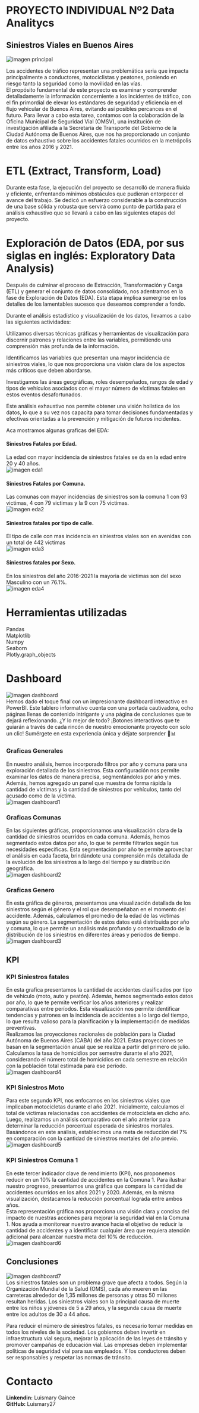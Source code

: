 # PROYECTO INDIVIDUAL Nº2 Data Analitycs    
## Siniestros Viales en Buenos Aires  
![imagen principal](https://www.inforegion.com.ar/wp-content/uploads/2022/01/accidente-ezeiza.jpg)

Los accidentes de tráfico representan una problemática seria que impacta principalmente a conductores, motociclistas y peatones, poniendo en riesgo tanto la seguridad como la movilidad en las vías.   
El propósito fundamental de este proyecto es examinar y comprender detalladamente la información concerniente a los incidentes de tráfico, con el fin primordial de elevar los estándares de seguridad y eficiencia en el flujo vehicular de Buenos Aires, evitando así posibles percances en el futuro. Para llevar a cabo esta tarea, contamos con la colaboración de la Oficina Municipal de Seguridad Vial (OMSV), una institución de investigación afiliada a la Secretaría de Transporte del Gobierno de la Ciudad Autónoma de Buenos Aires, que nos ha proporcionado un conjunto de datos exhaustivo sobre los accidentes fatales ocurridos en la metrópolis entre los años 2016 y 2021.  

# ETL (Extract, Transform, Load)  
Durante esta fase, la ejecución del proyecto se desarrolló de manera fluida y eficiente, enfrentando mínimos obstáculos que pudieran entorpecer el avance del trabajo. Se dedicó un esfuerzo considerable a la construcción de una base sólida y robusta que servirá como punto de partida para el análisis exhaustivo que se llevará a cabo en las siguientes etapas del proyecto.  
  
# Exploración de Datos (EDA, por sus siglas en inglés: Exploratory Data Analysis)
Después de culminar el proceso de Extracción, Transformación y Carga (ETL) y generar el conjunto de datos consolidado, nos adentramos en la fase de Exploración de Datos (EDA). Esta etapa implica sumergirse en los detalles de los lamentables sucesos que deseamos comprender a fondo.  

Durante el análisis estadístico y visualización de los datos, llevamos a cabo las siguientes actividades:  

Utilizamos diversas técnicas gráficas y herramientas de visualización para discernir patrones y relaciones entre las variables, permitiendo una comprensión más profunda de la información.  

Identificamos las variables que presentan una mayor incidencia de siniestros viales, lo que nos proporciona una visión clara de los aspectos más críticos que deben abordarse.  

Investigamos las áreas geográficas, roles desempeñados, rangos de edad y tipos de vehículos asociados con el mayor número de víctimas fatales en estos eventos desafortunados.  

Este análisis exhaustivo nos permite obtener una visión holística de los datos, lo que a su vez nos capacita para tomar decisiones fundamentadas y efectivas orientadas a la prevención y mitigación de futuros incidentes.  

Aca mostramos algunas graficas del EDA: 
  
#### Siniestros Fatales por Edad.  
La edad con mayor incidencia de siniestros fatales se da en la edad entre 20 y 40 años.  
![imagen eda1](/Imagenes/edad_siniestro.png)  
  
#### Siniestros Fatales por Comuna.  
Las comunas con mayor incidencias de siniestros son la comuna 1 con 93 victimas, 4 con 79 victimas y la 9 con 75 victimas.    
![imagen eda2](/Imagenes/comuna.png)    
  
#### Siniestros fatales por tipo de calle.   
El tipo de calle con mas incidencia en siniestros viales son en avenidas con un total de 442 victimas  
![imagen eda3](/Imagenes/tipocalle.png)   
  
#### Siniestros fatales por Sexo.  
En los  siniestros del año 2016-2021 la mayoria de victimas son del sexo Masculino con un 76.1%.  
![imagen eda4](/Imagenes/sexo.png)   

# Herramientas utilizadas
Pandas  
Matplotlib    
Numpy  
Seaborn  
Plotly.graph_objects 

# Dashboard  
![imagen dashboard](/Imagenes/imagen%200.PNG)  
Hemos dado el toque final con un impresionante dashboard interactivo en PowerBI. Este tablero informativo cuenta con una portada cautivadora, ocho páginas llenas de contenido intrigante y una página de conclusiones que te dejará reflexionando. ¿Y lo mejor de todo? ¡Botones interactivos que te guiarán a través de cada rincón de nuestro emocionante proyecto con solo un clic! Sumérgete en esta experiencia única y déjate sorprender 🚀📊

### Graficas Generales  
En nuestro análisis, hemos incorporado filtros por año y comuna para una exploración detallada de los siniestros. Esta configuración nos permite examinar los datos de manera precisa, segmentándolos por año y mes. Además, hemos agregado un panel que muestra de forma rápida la cantidad de víctimas y la cantidad de siniestros por vehículos, tanto del acusado como de la víctima.  
![imagen dashboard1](/Imagenes/imagen3gen.PNG)  

### Graficas Comunas  
En las siguientes gráficas, proporcionamos una visualización clara de la cantidad de siniestros ocurridos en cada comuna. Además, hemos segmentado estos datos por año, lo que te permite filtrarlos según tus necesidades específicas. Esta segmentación por año te permite aprovechar el análisis en cada faceta, brindándote una comprensión más detallada de la evolución de los siniestros a lo largo del tiempo y su distribución geográfica.  
![imagen dashboard2](/Imagenes/imagen%202.PNG)   

### Graficas Genero  
En esta gráfica de géneros, presentamos una visualización detallada de los siniestros según el género y el rol que desempeñaban en el momento del accidente. Además, calculamos el promedio de la edad de las víctimas según su género. La segmentación de estos datos está distribuida por año y comuna, lo que permite un análisis más profundo y contextualizado de la distribución de los siniestros en diferentes áreas y períodos de tiempo.
![imagen dashboard3](/Imagenes/imagen%203.PNG)  
## KPI

###  KPI Siniestros fatales   
En esta grafica presentamos la cantidad de accidentes clasificados por tipo de vehículo (moto, auto y peatón). Además, hemos segmentado estos datos por año, lo que te permite verificar los años anteriores y realizar comparativas entre períodos. Esta visualización nos permite identificar tendencias y patrones en la incidencia de accidentes a lo largo del tiempo, lo que resulta valioso para la planificación y la implementación de medidas preventivas.  
Realizamos las proyecciones nacionales de población para la Ciudad Autónoma de Buenos Aires (CABA) del año 2021. Estas proyecciones se basan en la segmentación anual que se realiza a partir del primero de julio. Calculamos la tasa de homicidios por semestre durante el año 2021, considerando el número total de homicidios en cada semestre en relación con la población total estimada para ese período.  
![imagen dashboard4](/Imagenes/imagen%204.PNG)  

### KPI Siniestros Moto  
Para este segundo KPI, nos enfocamos en los siniestros viales que implicaban motocicletas durante el año 2021. Inicialmente, calculamos el total de víctimas relacionadas con accidentes de motocicleta en dicho año.
Luego, realizamos un análisis comparativo con el año anterior para determinar la reducción porcentual esperada de siniestros mortales. Basándonos en este análisis, establecimos una meta de reducción del 7% en comparación con la cantidad de siniestros mortales del año previo.  
![imagen dashboard5](/Imagenes/imagen%205.PNG)  

### KPI Siniestros Comuna 1
En este tercer indicador clave de rendimiento (KPI), nos proponemos reducir en un 10% la cantidad de accidentes en la Comuna 1. Para ilustrar nuestro progreso, presentamos una gráfica que compara la cantidad de accidentes ocurridos en los años 2021 y 2020. Además, en la misma visualización, destacamos la reducción porcentual lograda entre ambos años.  
Esta representación gráfica nos proporciona una visión clara y concisa del impacto de nuestras acciones para mejorar la seguridad vial en la Comuna 1. Nos ayuda a monitorear nuestro avance hacia el objetivo de reducir la cantidad de accidentes y a identificar cualquier área que requiera atención adicional para alcanzar nuestra meta del 10% de reducción.  
![imagen dashboard6](/Imagenes/kpicomuna.PNG)   

## Conclusiones
![imagen dashboard7](/Imagenes/imagen%207.PNG)  
Los siniestros fatales son un problema grave que afecta a todos. Según la Organización Mundial de la Salud (OMS), cada año mueren en las carreteras alrededor de 1,35 millones de personas y otras 50 millones resultan heridas. Los siniestros viales son la principal causa de muerte entre los niños y jóvenes de 5 a 29 años, y la segunda causa de muerte entre los adultos de 30 a 44 años.   

Para reducir el número de siniestros fatales, es necesario tomar medidas en todos los niveles de la sociedad. Los gobiernos deben invertir en infraestructura vial segura, mejorar la aplicación de las leyes de tránsito y promover campañas de educación vial. Las empresas deben implementar políticas de seguridad vial para sus empleados. Y los conductores deben ser responsables y respetar las normas de tránsito.  


# Contacto
**Linkendin:** Luismary Gaince  
**GitHub:** Luismary27




